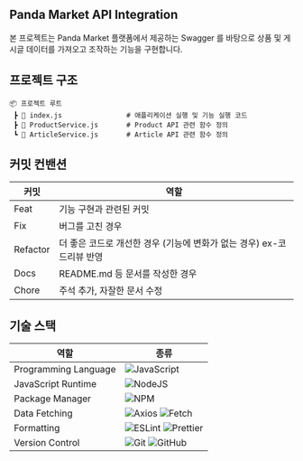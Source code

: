 ## Panda Market API Integration

본 프로젝트는 Panda Market 플랫폼에서 제공하는 Swagger 를 바탕으로 상품 및 게시글 데이터를 가져오고 조작하는 기능을 구현합니다.

## 프로젝트 구조

```
📦 프로젝트 루트
 ┣ 📜 index.js                # 애플리케이션 실행 및 기능 실행 코드
 ┣ 📜 ProductService.js       # Product API 관련 함수 정의
 ┗ 📜 ArticleService.js       # Article API 관련 함수 정의
```

## 커밋 컨밴션

| 커밋     | 역할                                                                  |
| -------- | --------------------------------------------------------------------- |
| Feat     | 기능 구현과 관련된 커밋                                               |
| Fix      | 버그를 고친 경우                                                      |
| Refactor | 더 좋은 코드로 개선한 경우 (기능에 변화가 없는 경우) ex-코드리뷰 반영 |
| Docs     | README.md 등 문서를 작성한 경우                                       |
| Chore    | 주석 추가, 자잘한 문서 수정                                           |

## 기술 스택

| 역할                 | 종류                                                                                                                                                                                                              |
| -------------------- | ----------------------------------------------------------------------------------------------------------------------------------------------------------------------------------------------------------------- |
| Programming Language | ![JavaScript](https://img.shields.io/badge/javascript-%23323330.svg?style=for-the-badge&logo=javascript&logoColor=%23F7DF1E)                                                                                      |
| JavaScript Runtime   | ![NodeJS](https://img.shields.io/badge/node.js-6DA55F?style=for-the-badge&logo=node.js&logoColor=white)                                                                                                           |
| Package Manager      | ![NPM](https://img.shields.io/badge/NPM-%23CB3837.svg?style=for-the-badge&logo=npm&logoColor=white)                                                                                                               |
| Data Fetching        | ![Axios](https://img.shields.io/badge/Axios-5A29E4?style=for-the-badge&logo=Axios&logoColor=white) ![Fetch](https://img.shields.io/badge/Fetch-239120?style=for-the-badge&logoColor=white)                        |
| Formatting           | ![ESLint](https://img.shields.io/badge/ESLint-4B3263?style=for-the-badge&logo=eslint&logoColor=white) ![Prettier](https://img.shields.io/badge/Prettier-F7B93E?style=for-the-badge&logo=prettier&logoColor=white) |
| Version Control      | ![Git](https://img.shields.io/badge/git-%23F05033.svg?style=for-the-badge&logo=git&logoColor=white) ![GitHub](https://img.shields.io/badge/github-%23121011.svg?style=for-the-badge&logo=github&logoColor=white)  |
